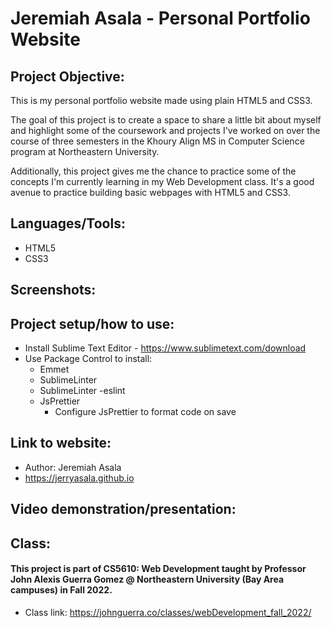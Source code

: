 # Jeremiah Asala - Personal Portfolio Website

## Project Objective:

This is my personal portfolio website made using plain HTML5 and CSS3.

The goal of this project is to create a space to share a little bit about myself and highlight some of the coursework and projects I've worked on over the course of three semesters in the Khoury Align MS in Computer Science program at Northeastern University.

Additionally, this project gives me the chance to practice some of the concepts I'm currently learning in my Web Development class. It's a good avenue to practice building basic webpages with HTML5 and CSS3.

## Languages/Tools:

- HTML5
- CSS3

## Screenshots:

## Project setup/how to use:

- Install Sublime Text Editor - https://www.sublimetext.com/download
- Use Package Control to install:
  - Emmet
  - SublimeLinter
  - SublimeLinter -eslint
  - JsPrettier
    - Configure JsPrettier to format code on save

## Link to website:

- Author: Jeremiah Asala
- https://jerryasala.github.io

## Video demonstration/presentation:

## Class:

#### This project is part of CS5610: Web Development taught by Professor John Alexis Guerra Gomez @ Northeastern University (Bay Area campuses) in Fall 2022.

- Class link: https://johnguerra.co/classes/webDevelopment_fall_2022/
